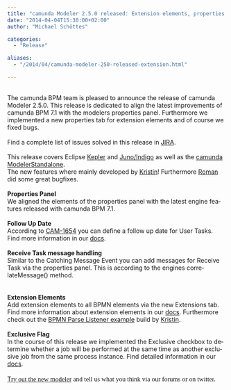 ```yaml
---
title: "camunda Modeler 2.5.0 released: Extension elements, properties panel and bug fixes"
date: "2014-04-04T15:30:00+02:00"
author: "Michael Schöttes"

categories:
  - "Release"

aliases:
  - "/2014/04/camunda-modeler-250-released-extension.html"

---
```


<div dir="ltr" style="text-align: left;" trbidi="on">
<br />
The camunda BPM team is pleased to announce the release of camunda Modeler 2.5.0. This release is dedicated to align the latest improvements of camunda BPM 7.1 with the modelers properties panel. Furthermore we implemented a new properties tab for extension elements and of course we fixed bugs.<br />
<div>
<br /></div>
<div>
Find a complete list of issues solved in this release in <a href="https://app.camunda.com/jira/secure/ReleaseNote.jspa?projectId=10230&amp;version=13191">JIRA</a>.</div>
<div>
<br /></div>
<div>
<div class="MsoNormal">
<span lang="EN-US">This release
covers Eclipse <a href="http://camunda.org/release/camunda-modeler/update-sites/kepler/latest/site/">Kepler</a> and <a href="http://camunda.org/release/camunda-modeler/update-sites/latest/site/">Juno/Indigo</a> as well as the <a href="http://camunda.org/bpmn/tool/">camunda ModelerStandalone</a>.<o:p></o:p></span></div>
<div class="MsoNormal">
</div>
<a name='more'></a></div>
<div>
The new features where mainly developed by <a href="http://camunda.org/community/team.html#kristin-details">Kristin</a>! Furthermore <a href="http://camunda.org/community/team.html#roman-details">Roman</a> did some great bugfixes.<br />
<div class="MsoNormal">
<br /></div>
<div class="MsoNormal">
<b>Properties Panel</b></div>
<div class="MsoNormal">
<span lang="EN-US">We aligned the elements of the properties panel with the latest engine features released with camunda BPM 7.1.</span></div>
<div class="MsoNormal">
<span lang="EN-US"><br /></span></div>
<div class="MsoNormal">
<span lang="EN-US"><b>Follow Up Date</b></span></div>
<div class="MsoNormal">
<span lang="EN-US">According to <a href="https://app.camunda.com/jira/browse/CAM-1654">CAM-1654</a>&nbsp;you can define a follow up date for User Tasks. Find more information in our <a href="http://docs.camunda.org/latest/api-references/bpmn20/#tasks-user-task-follow-up-date">docs</a>.</span></div>
<div class="MsoNormal">
<span lang="EN-US"><br /></span></div>
<div class="MsoNormal">
<span lang="EN-US"><b>Receive Task message handling</b></span></div>
<div class="MsoNormal">
<span lang="EN-US">Similar to the Catching Message Event you can add messages for Receive Task via the properties panel. This is according to the engines correlateMessage() method.</span></div>
<div class="MsoNormal">
</div>
<div>
<br /></div>
<br />
<div class="MsoNormal">
<span lang="EN-US"><b>Extension Elements</b></span></div>
<div class="MsoNormal">
<span lang="EN-US"></span></div>
<div class="MsoNormal">
<span lang="EN-US">Add
extension elements to all BPMN elements via the new Extensions tab. Find more
information about extension elements in our <a href="http://docs.camunda.org/latest/guides/user-guide/#bpmn-model-api-extension-elements">docs</a>. Furthermore check out the
<a href="https://github.com/camunda/camunda-bpm-examples/tree/master/process-engine-plugin/bpmn-parse-listener">BPMN Parse Listener example</a> build by <a href="http://camunda.org/community/team.html#kristin-details">Kristin</a>.&nbsp;<o:p></o:p></span></div>
<div class="MsoNormal">
<span lang="EN-US"><br /></span></div>
<div class="MsoNormal">
<span lang="EN-US"><b>Exclusive Flag</b></span></div>
<div class="MsoNormal">
<span lang="EN-US">In the course of this release we implemented the Exclusive checkbox to determine whether a job will be performed at the same time as another exclusive job from the same process instance. Find detailed information in our <a href="http://docs.camunda.org/latest/guides/user-guide/#process-engine-the-job-executor-exclusive-jobs">docs</a>.</span></div>
<div class="MsoNormal">
<span lang="EN-US"><br /></span></div>
<div class="MsoNormal">
<span lang="EN-US"><a href="http://camunda.org/download/modeler/">T<span style="font-family: Times New Roman, Times, FreeSerif, serif;"><span style="background-color: white; font-size: 15px; line-height: 21.559999465942383px;">ry out the new modeler</span></span></a><span style="background-color: white; font-family: 'Times New Roman', Times, FreeSerif, serif; font-size: 15px; line-height: 21.559999465942383px;">&nbsp;and tell us what you think via&nbsp;</span><a href="https://groups.google.com/forum/?fromgroups#!forum/camunda-bpm-users" style="background-color: white; font-family: 'Times New Roman', Times, FreeSerif, serif; font-size: 15px; line-height: 21.559999465942383px; text-decoration: none;">our forums</a><span style="background-color: white; font-family: 'Times New Roman', Times, FreeSerif, serif; font-size: 15px; line-height: 21.559999465942383px;">&nbsp;or&nbsp;on&nbsp;</span><a href="https://twitter.com/camundaBPM" style="background-color: white; font-family: 'Times New Roman', Times, FreeSerif, serif; font-size: 15px; line-height: 21.559999465942383px; text-decoration: none;">twitter</a><span style="background-color: white; font-family: 'Times New Roman', Times, FreeSerif, serif; font-size: 15px; line-height: 21.559999465942383px;">.</span></span></div>
</div>
</div>